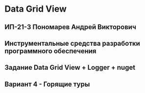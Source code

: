 # Data Grid View

## ИП-21-3 Пономарев Андрей Викторович
## Инструментальные средства разработки программного обеспечения
## Задание Data Grid View + Logger + nuget
## Вариант 4 - Горящие туры
